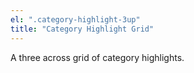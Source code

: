 ```yaml
---
el: ".category-highlight-3up"
title: "Category Highlight Grid"
---
```

A three across grid of category highlights.
